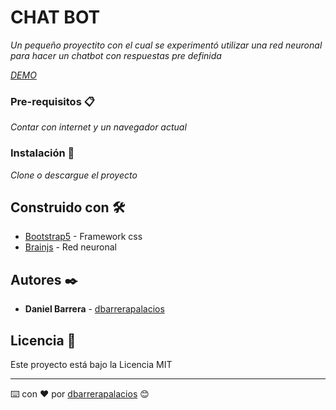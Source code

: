 # CHAT BOT
_Un pequeño proyectito con el cual se experimentó utilizar una red neuronal para hacer un chatbot con respuestas pre definida_

_[DEMO](https://dbarrerapalacios.github.io/chat-bot/)_

### Pre-requisitos 📋

_Contar con internet y un navegador actual_


### Instalación 🔧

_Clone o descargue el proyecto_



## Construido con 🛠️

* [Bootstrap5](https://getbootstrap.com) - Framework css
* [Brainjs](https://brain.js.org) - Red neuronal


## Autores ✒️

* **Daniel Barrera** - [dbarrerapalacios](https://github.com/dbarrerapalacios)

## Licencia 📄

Este proyecto está bajo la Licencia MIT


---
⌨️ con ❤️ por [dbarrerapalacios](https://github.com/dbarrerapalacios) 😊
